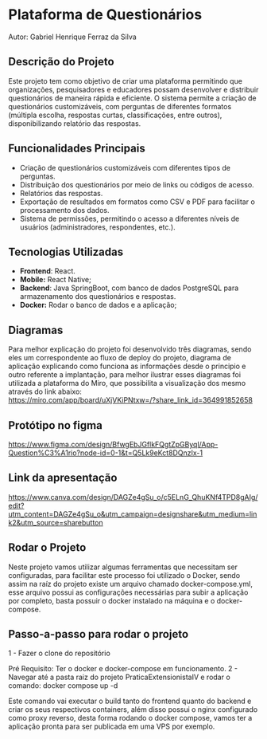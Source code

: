 # Plataforma de Questionários

Autor: Gabriel Henrique Ferraz da Silva

## Descrição do Projeto

Este projeto tem como objetivo de criar uma plataforma permitindo que organizações, pesquisadores e educadores possam desenvolver e distribuir questionários de maneira rápida e eficiente. O sistema permite a criação de questionários customizáveis, com perguntas de diferentes formatos (múltipla escolha, respostas curtas, classificações, entre outros), disponibilizando relatório das respostas.

## Funcionalidades Principais

- Criação de questionários customizáveis com diferentes tipos de perguntas.
- Distribuição dos questionários por meio de links ou códigos de acesso.
- Relatórios das respostas.
- Exportação de resultados em formatos como CSV e PDF para facilitar o processamento dos dados.
- Sistema de permissões, permitindo o acesso a diferentes níveis de usuários (administradores, respondentes, etc.).

## Tecnologias Utilizadas

- **Frontend**: React.
- **Mobile:** React Native;
- **Backend**: Java SpringBoot, com banco de dados PostgreSQL para armazenamento dos questionários e respostas.
- **Docker:** Rodar o banco de dados e a aplicação;

## Diagramas

Para melhor explicação do projeto foi desenvolvido três diagramas, sendo eles um correspondente ao fluxo de deploy do projeto, diagrama de aplicação explicando como funciona as informações desde o principio e outro referente a implantação, para melhor ilustrar esses diagramas foi utilizada a plataforma do Miro, que possibilita a visualização dos mesmo através do link abaixo:  <br/>
https://miro.com/app/board/uXjVKiPNtxw=/?share_link_id=364991852658 

## Protótipo no figma
https://www.figma.com/design/BfwgEbJGflkFQgtZpGByql/App-Question%C3%A1rio?node-id=0-1&t=Q5Lk9eKct8DQnzIx-1

## Link da apresentação
https://www.canva.com/design/DAGZe4gSu_o/c5ELnG_QhuKNf4TPD8gAIg/edit?utm_content=DAGZe4gSu_o&utm_campaign=designshare&utm_medium=link2&utm_source=sharebutton

## Rodar o Projeto

Neste projeto vamos utilizar algumas ferramentas que necessitam ser configuradas, para facilitar este processo foi utilizado o Docker, sendo assim na raíz do projeto existe um arquivo chamado docker-compose.yml, esse arquivo possui as configurações necessárias para subir a aplicação por completo, basta possuir o docker instalado na máquina e o docker-compose.

## Passo-a-passo para rodar o projeto
1 - Fazer o clone do repositório

Pré Requisito: Ter o docker e docker-compose em funcionamento.
2 - Navegar até a pasta raiz do projeto PraticaExtensionistaIV e rodar o comando:
  docker compose up -d 

Este comando vai executar o build tanto do frontend quanto do backend e criar os seus respectivos containers, além disso possui o nginx configurado como proxy reverso, desta forma rodando o docker compose, vamos ter a aplicação pronta para ser publicada em uma VPS por exemplo. 
